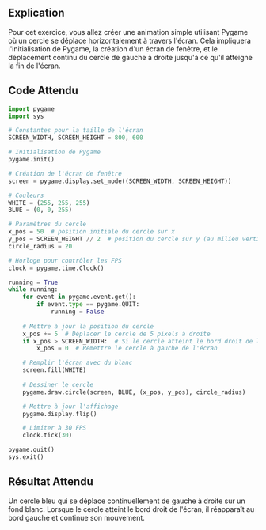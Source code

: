 ## Explication

Pour cet exercice, vous allez créer une animation simple utilisant Pygame où un cercle se déplace horizontalement à travers l'écran. Cela impliquera l'initialisation de Pygame, la création d'un écran de fenêtre, et le déplacement continu du cercle de gauche à droite jusqu'à ce qu'il atteigne la fin de l'écran.

## Code Attendu

```python
import pygame
import sys

# Constantes pour la taille de l'écran
SCREEN_WIDTH, SCREEN_HEIGHT = 800, 600

# Initialisation de Pygame
pygame.init()

# Création de l'écran de fenêtre
screen = pygame.display.set_mode((SCREEN_WIDTH, SCREEN_HEIGHT))

# Couleurs
WHITE = (255, 255, 255)
BLUE = (0, 0, 255)

# Paramètres du cercle
x_pos = 50  # position initiale du cercle sur x
y_pos = SCREEN_HEIGHT // 2  # position du cercle sur y (au milieu verticalement)
circle_radius = 20

# Horloge pour contrôler les FPS
clock = pygame.time.Clock()

running = True
while running:
    for event in pygame.event.get():
        if event.type == pygame.QUIT:
            running = False
    
    # Mettre à jour la position du cercle
    x_pos += 5  # Déplacer le cercle de 5 pixels à droite
    if x_pos > SCREEN_WIDTH:  # Si le cercle atteint le bord droit de l'écran
        x_pos = 0  # Remettre le cercle à gauche de l'écran

    # Remplir l'écran avec du blanc
    screen.fill(WHITE)
    
    # Dessiner le cercle
    pygame.draw.circle(screen, BLUE, (x_pos, y_pos), circle_radius)

    # Mettre à jour l'affichage
    pygame.display.flip()

    # Limiter à 30 FPS
    clock.tick(30)

pygame.quit()
sys.exit()
```

## Résultat Attendu

Un cercle bleu qui se déplace continuellement de gauche à droite sur un fond blanc. Lorsque le cercle atteint le bord droit de l'écran, il réapparaît au bord gauche et continue son mouvement.